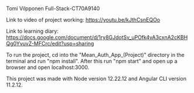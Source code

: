 Tomi Vilpponen
Full-Stack-CT70A9140

Link to video of project working:
https://youtu.be/kJthCsnEQOo

Link to learning diary:
https://docs.google.com/document/d/1ry8GJdotSv_uPOfk4vA3cxnA2cKBHQg0YvuvZ-MFCrc/edit?usp=sharing

To run the project, cd into the "Mean_Auth_App_(Project)" directory in the terminal and run "npm install". After this run "npm start" and open up a browser and open localhost:3000.

This project was made with Node version 12.22.12 and Angular CLI version 11.2.12.